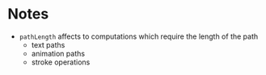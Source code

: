 # Notes
* `pathLength` affects to computations which require the length of the path
  * text paths
  * animation paths
  * stroke operations

